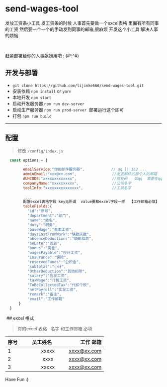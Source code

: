 # send-wages-tool
发放工资条小工具
发工资条的时候 人事首先要做一个excel表格 里面有所有同事的工资
然后要一个一个的手动发到同事的邮箱,很麻烦 
开发这个小工具 解决人事 的烦恼

</br>

赶紧部署给你的人事姐姐用吧  : (#^.^#)

## 开发与部署
- `git clone https://github.com/lijinke666/send-wages-tool.git`
- 安装依赖 `npm install` or  `yarn`
- 本地开发 `npm start`
- 启动开发服务器 `npm run dev-server`
- 启动生产服务器 `npm run prod-server`  部署运行这个即可
- 打包 `npm run build`

---------------------

## 配置

> 修改 `/config/index.js`
```javascript
  const options = {
        ...
        emailService:"你的邮件服务器",            // qq || 163 ...
        adminEmail:"xxx@xx.com",                //发送邮件的那个人的邮箱
        AUHCODE:"xxxxxxxxxxxxx",                //授权码   如qq  需要在qq邮箱 > 设置 > 账户  里面去申请
        companyName:"xxxxxxxxxx",               //公司名字
        toolInfo:"xxxxxxxxxxxxxxx",             //工具名字
        
        ....
        配置excel表格字段 key无所谓  value要和excel字段一样  【工作邮箱必填】   比如:
        tableFields:{
          "id":"序号",
          "department":"部门",
          "name":"姓名",
          "duty":"职务",
          "baseWage":"基本工资",
          "daysLostFromWork":"缺勤天数",
          "absenceDeductions":"缺勤扣款",
          "beLate":"迟到",
          "bonus":"奖金",
          "wagesPayable":"应计工资",
          "insurance":"保险",
          "reservedFunds":"公积金",
          "subtotal":"小计",
          "OtherDeduction":"其他扣除",
          "salary":"应发工资",
          "taxWage":"计税工资",
          "ToBeCollectedTax":"代扣个税",
          "netPayroll":"实发工资",
          "remark":"备注",
          "email":"工作邮箱"
      }
  }
```

 ## excel 格式
 > 你的excel 表格   名字 和工作邮箱 必填
 
| 序号        | 员工姓名          | 工作 邮箱 |
| ------------- |:-------------:| -----:|
| 1    | xxxxx | xxxx@xx.com |
| 2    | xxxx     |    xxxx@xx.com|
| 3 | xxxxx     |     xxxx@xx.com |


Have Fun :)

 
